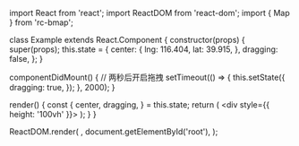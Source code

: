 import React from 'react';
import ReactDOM from 'react-dom';
import { Map } from 'rc-bmap';

class Example extends React.Component {
  constructor(props) {
    super(props);
    this.state = {
      center: {
        lng: 116.404,
        lat: 39.915,
      },
      dragging: false,
    };
  }

  componentDidMount() {
    // 两秒后开启拖拽
    setTimeout(() => {
      this.setState({
        dragging: true,
      });
    }, 2000);
  }

  render() {
    const {
      center, dragging,
    } = this.state;
    return (
      <div style={{ height: '100vh' }}>
        <Map
          ak="WAeVpuoSBH4NswS30GNbCRrlsmdGB5Gv"
          center={center}
          zoom={8}
          dragging={dragging}
        />
      </div>
    );
  }
}

ReactDOM.render(
  <Example />,
  document.getElementById('root'),
);
